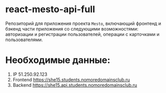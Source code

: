 # react-mesto-api-full

Репозиторий для приложения проекта `Mesto`, включающий фронтенд и бэкенд части приложения со следующими возможностями: авторизации и регистрации пользователей, операции с карточками и пользователями. 

# Необходимые данные:

1. IP  51.250.92.123
2. Frontend  https://she15.students.nomoredomainsclub.ru
3. Backend  https://she15.api.students.nomoredomainsclub.ru
